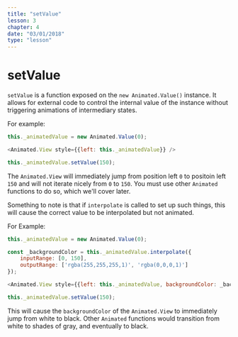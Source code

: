 ```yaml
---
title: "setValue"
lesson: 3
chapter: 4
date: "03/01/2018"
type: "lesson"
---
```

# setValue

`setValue` is a function exposed on the `new Animated.Value()` instance. It allows for external code to control the internal value of the instance without triggering animations of intermediary states.

For example:

```js
this._animatedValue = new Animated.Value(0);

<Animated.View style={{left: this._animatedValue}} />

this._animatedValue.setValue(150);

```

The `Animated.View` will immediately jump from position left `0` to positoin left `150` and will not iterate nicely from `0` to `150`. You must use other `Animated` functions to do so, which we'll cover later.

Something to note is that if `interpolate` is called to set up such things, this will cause the correct value to be interpolated but not animated.

For Example:

```js
this._animatedValue = new Animated.Value(0);

const _backgroundColor = this._animatedValue.interpolate({
	inputRange: [0, 150],
	outputRange: ['rgba(255,255,255,1)', 'rgba(0,0,0,1)']
});

<Animated.View style={{left: this._animatedValue, backgroundColor: _backgroundColor}} />

this._animatedValue.setValue(150);

```

This will cause the `backgroundColor` of the `Animated.View` to immediately jump from white to black. Other `Animated` functions would transition from white to shades of gray, and eventually to black.
